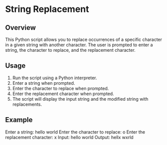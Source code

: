 # String Replacement

## Overview
This Python script allows you to replace occurrences of a specific character in a given string with another character. The user is prompted to enter a string, the character to replace, and the replacement character.

## Usage
1. Run the script using a Python interpreter.
2. Enter a string when prompted.
3. Enter the character to replace when prompted.
4. Enter the replacement character when prompted.
5. The script will display the input string and the modified string with replacements.

## Example
Enter a string: hello world
Enter the character to replace: o
Enter the replacement character: x
Input: hello world
Output: hellx wxrld
